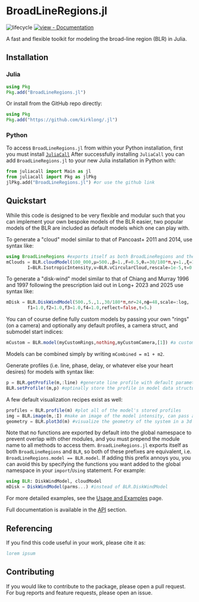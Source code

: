# BroadLineRegions.jl
![lifecycle](https://img.shields.io/badge/lifecycle-experimental-orange.svg)<!--
![lifecycle](https://img.shields.io/badge/lifecycle-maturing-blue.svg)
![lifecycle](https://img.shields.io/badge/lifecycle-stable-green.svg)
![lifecycle](https://img.shields.io/badge/lifecycle-retired-orange.svg)
![lifecycle](https://img.shields.io/badge/lifecycle-archived-red.svg)
![lifecycle](https://img.shields.io/badge/lifecycle-dormant-blue.svg) -->
[![view - Documentation](https://img.shields.io/badge/view-Documentation-blue?style=for-the-badge)]([/docs/](https://www.kirklong.space/BroadLineRegions.jl/dev/) "Go to project documentation")

A fast and flexible toolkit for modeling the broad-line region (BLR) in Julia. 
## Installation 
### Julia
```julia
using Pkg
Pkg.add("BroadLineRegions.jl")
```
Or install from the GitHub repo directly:
```julia
using Pkg
Pkg.add("https://github.com/kirklong/.jl")
```
### Python
To access `BroadLineRegions.jl` from within your Python installation, first you must install [`JuliaCall`](https://juliapy.github.io/PythonCall.jl/stable/juliacall/)
After successfully installing `JuliaCall` you can add `BroadLineRegions.jl` to your new Julia installation in Python with: 
```python
from juliacall import Main as jl
from juliacall import Pkg as jlPkg
jlPkg.add("BroadLineRegions.jl") #or use the github link
```

## Quickstart 
While this code is designed to be very flexible and modular such that you can implement your own bespoke models of the BLR easier, two popular models of the BLR are included as default models which one can play with. 

To generate a "cloud" model similar to that of Pancoast+ 2011 and 2014, use syntax like:
```julia
using BroadLineRegions #exports itself as both BroadLineRegions and the shorter acronym BLR
mClouds = BLR.cloudModel(100_000,μ=500.,β=1.,F=0.5,θₒ=30/180*π,γ=1.,ξ=1.,i=0.,
        I=BLR.IsotropicIntensity,v=BLR.vCircularCloud,rescale=1e-5,τ=0.0)
```

To generate a "disk-wind" model similar to that of Chiang and Murray 1996 and 1997 following the prescription laid out in Long+ 2023 and 2025 use syntax like:
```julia
mDisk = BLR.DiskWindModel(500.,5.,1.,30/180*π,nr=24,nϕ=48,scale=:log,
        f1=1.0,f2=1.0,f3=1.0,f4=1.0,reflect=false,τ=5.)
```

You can of course define fully custom models by passing your own "rings" (on a camera) and optionally any default profiles, a camera struct, and submodel start indices:

```julia
mCustom = BLR.model(myCustomRings,nothing,myCustomCamera,[1]) #a custom model with no profiles, a user-defined camera for raytracing/visualization, and with no submodels
```

Models can be combined simply by writing `mCombined = m1 + m2`. 

Generate profiles (i.e. line, phase, delay, or whatever else your heart desires) for models with syntax like:
```julia
p = BLR.getProfile(m,:line) #generate line profile with default parameters
BLR.setProfile!(m,p) #optinally store the profile in model data structure 
```

A few default visualization recipes exist as well:
```julia
profiles = BLR.profile(m) #plot all of the model's stored profiles 
img = BLR.image(m,:I) #make an image of the model intensity, can pass any other parameter as well to "image" them
geometry = BLR.plot3d(m) #visualize the geometry of the system in a 3d plot, can also color points according to any parameter
```

Note that no functions are exported by default into the global namespace to prevent overlap with other modules, and you must prepend the module name to all methods to access them. `BroadLineRegions.jl` exports itself as both `BroadLineRegions` and `BLR`, so both of these prefixes are equivalent, i.e. `BroadLineRegions.model == BLR.model`. If adding this prefix annoys you, you can avoid this by specifying the functions you want added to the global namespace in your `import`/`Using` statement. For example:

```julia
using BLR: DiskWindModel, cloudModel
mDisk = DiskWindModel(parms...) #instead of BLR.DiskWindModel
```

For more detailed examples, see the [Usage and Examples](https://www.kirklong.space/BroadLineRegions.jl/dev/usage_examples/) page.

Full documentation is available in the [API](https://www.kirklong.space/BroadLineRegions.jl/dev/api/) section.

## Referencing
If you find this code useful in your work, please cite it as:
```bibtex
lorem ipsum
```

## Contributing
If you would like to contribute to the package, please open a pull request. For bug reports and feature requests, please open an issue. 